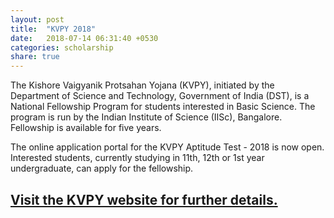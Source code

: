 ```yaml
---
layout: post
title:  "KVPY 2018"
date:   2018-07-14 06:31:40 +0530
categories: scholarship
share: true
---
```


The Kishore Vaigyanik Protsahan Yojana (KVPY), initiated by the Department of Science and Technology, Government of India (DST), is a National Fellowship Program for students interested in Basic Science. The program is run by the Indian Institute of Science (IISc), Bangalore. Fellowship is available for five years.

The online application portal for the KVPY Aptitude Test - 2018 is now open. Interested students, currently studying in 11th, 12th or 1st year undergraduate, can apply for the fellowship.

## [Visit the KVPY website for further details.](www.kvpy.iisc.ernet.in)



